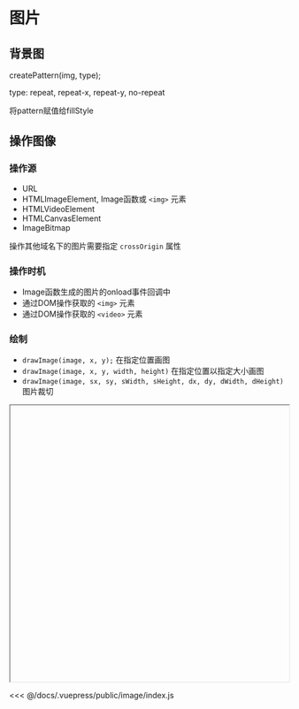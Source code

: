 # 图片

## 背景图

createPattern(img, type);

type: repeat, repeat-x, repeat-y, no-repeat

将pattern赋值给fillStyle

## 操作图像

### 操作源

* URL
* HTMLImageElement, Image函数或 `<img>` 元素
* HTMLVideoElement
* HTMLCanvasElement
* ImageBitmap

操作其他域名下的图片需要指定 `crossOrigin` 属性

### 操作时机

* Image函数生成的图片的onload事件回调中
* 通过DOM操作获取的 `<img>` 元素
* 通过DOM操作获取的 `<video>` 元素

### 绘制

* `drawImage(image, x, y);` 在指定位置画图
* `drawImage(image, x, y, width, height)` 在指定位置以指定大小画图
* `drawImage(image, sx, sy, sWidth, sHeight, dx, dy, dWidth, dHeight)`
图片裁切

<iframe width="100%" height="500px" :src="$withBase('/image/index.html')"></iframe>

<<< @/docs/.vuepress/public/image/index.js
